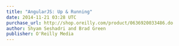 ```yaml
---
title: "AngularJS: Up & Running"
date: 2014-11-21 03:28 UTC
purchase_url: http://shop.oreilly.com/product/0636920033486.do
author: Shyam Seshadri and Brad Green
publisher: O'Reilly Media
---
```


